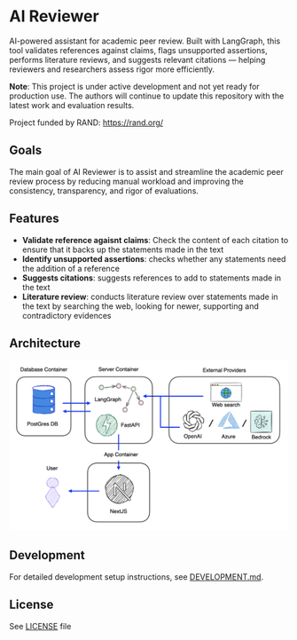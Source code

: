 # AI Reviewer

AI-powered assistant for academic peer review. Built with LangGraph, this tool validates references against claims, flags unsupported assertions, performs literature reviews, and suggests relevant citations — helping reviewers and researchers assess rigor more efficiently.

**Note**: This project is under active development and not yet ready for production use. The authors will continue to update this repository with the latest work and evaluation results.

Project funded by RAND: https://rand.org/

## Goals

The main goal of AI Reviewer is to assist and streamline the academic peer review process by reducing manual workload and improving the consistency, transparency, and rigor of evaluations.

## Features

- **Validate reference agaisnt claims**: Check the content of each citation to ensure that it backs up the statements made in the text
- **Identify unsupported assertions**: checks whether any statements need the addition of a reference
- **Suggests citations**: suggests references to add to statements made in the text
- **Literature review**: conducts literature review over statements made in the text by searching the web, looking for newer, supporting and contradictory evidences

## Architecture

![Architecture diagrama](architecture.png)

## Development

For detailed development setup instructions, see [DEVELOPMENT.md](DEVELOPMENT.md).

## License

See [LICENSE](LICENSE) file
